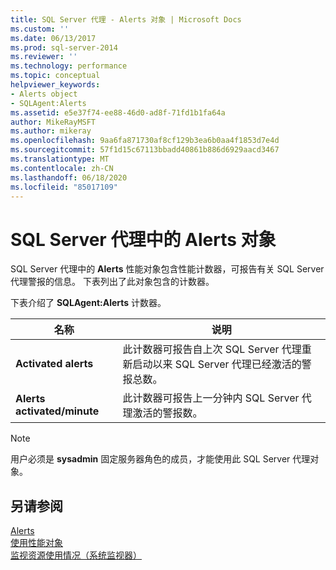 ```yaml
---
title: SQL Server 代理 - Alerts 对象 | Microsoft Docs
ms.custom: ''
ms.date: 06/13/2017
ms.prod: sql-server-2014
ms.reviewer: ''
ms.technology: performance
ms.topic: conceptual
helpviewer_keywords:
- Alerts object
- SQLAgent:Alerts
ms.assetid: e5e37f74-ee88-46d0-ad8f-71fd1b1fa64a
author: MikeRayMSFT
ms.author: mikeray
ms.openlocfilehash: 9aa6fa871730af8cf129b3ea6b0aa4f1853d7e4d
ms.sourcegitcommit: 57f1d15c67113bbadd40861b886d6929aacd3467
ms.translationtype: MT
ms.contentlocale: zh-CN
ms.lasthandoff: 06/18/2020
ms.locfileid: "85017109"
---
```

# <a name="sql-server-agent-alerts-object"></a>SQL Server 代理中的 Alerts 对象
  SQL Server 代理中的 **Alerts** 性能对象包含性能计数器，可报告有关 SQL Server 代理警报的信息。 下表列出了此对象包含的计数器。  
  
 下表介绍了 **SQLAgent:Alerts** 计数器。  
  
|名称|说明|  
|----------|-----------------|  
|**Activated alerts**|此计数器可报告自上次 SQL Server 代理重新启动以来 SQL Server 代理已经激活的警报总数。|  
|**Alerts activated/minute**|此计数器可报告上一分钟内 SQL Server 代理激活的警报数。|  
  
> [!NOTE]  
>  用户必须是 **sysadmin** 固定服务器角色的成员，才能使用此 SQL Server 代理对象。  
  
## <a name="see-also"></a>另请参阅  
 [Alerts](../../ssms/agent/alerts.md)   
 [使用性能对象](../../ssms/agent/use-performance-objects.md)   
 [监视资源使用情况（系统监视器）](monitor-resource-usage-system-monitor.md)  
  
  
